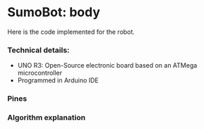 # SumoBot: body

Here is the code implemented for the robot.

### Technical details:
- UNO R3: Open-Source electronic board based on an ATMega microcontroller
- Programmed in Arduino IDE

### Pines


### Algorithm explanation